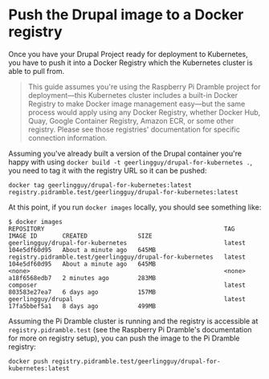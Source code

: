 # Push the Drupal image to a Docker registry

Once you have your Drupal Project ready for deployment to Kubernetes, you have to push it into a Docker Registry which the Kubernetes cluster is able to pull from.

> This guide assumes you're using the Raspberry Pi Dramble project for deployment—this Kubernetes cluster includes a built-in Docker Registry to make Docker image management easy—but the same process would apply using any Docker Registry, whether Docker Hub, Quay, Google Container Registry, Amazon ECR, or some other registry. Please see those registries' documentation for specific connection information.

Assuming you've already built a version of the Drupal container you're happy with using `docker build -t geerlingguy/drupal-for-kubernetes .`, you need to tag it with the registry URL so it can be pushed:

    docker tag geerlingguy/drupal-for-kubernetes:latest registry.pidramble.test/geerlingguy/drupal-for-kubernetes:latest

At this point, if you run `docker images` locally, you should see something like:

    $ docker images
    REPOSITORY                                                  TAG      IMAGE ID       CREATED              SIZE
    geerlingguy/drupal-for-kubernetes                           latest   104e5df60d95   About a minute ago   645MB
    registry.pidramble.test/geerlingguy/drupal-for-kubernetes   latest   104e5df60d95   About a minute ago   645MB
    <none>                                                      <none>   a18f6568edb7   2 minutes ago        283MB
    composer                                                    latest   803583e27ea7   6 days ago           157MB
    geerlingguy/drupal                                          latest   17fa5bbef5a1   8 days ago           499MB

Assuming the Pi Dramble cluster is running and the registry is accessible at `registry.pidramble.test` (see the Raspberry Pi Dramble's documentation for more on registry setup), you can push the image to the Pi Dramble registry:

    docker push registry.pidramble.test/geerlingguy/drupal-for-kubernetes:latest
